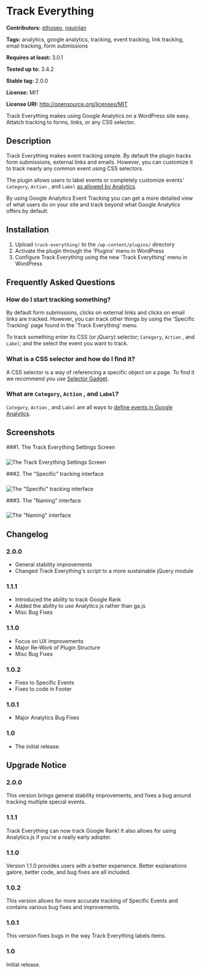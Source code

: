 # Track Everything #
**Contributors:** [ethoseo](http://profiles.wordpress.org/ethoseo), [nquinlan](http://profiles.wordpress.org/nquinlan)
  
**Tags:** analytics, google analytics, tracking, event tracking, link tracking, email tracking, form submissions
  
**Requires at least:** 3.0.1
  
**Tested up to:** 3.4.2
  
**Stable tag:** 2.0.0
  
**License:** MIT
  
**License URI:** http://opensource.org/licenses/MIT
  

Track Everything makes using Google Analytics on a WordPress site easy. Attatch tracking to forms, links, or any CSS selector.

## Description ##

Track Everything makes event tracking simple. By default the plugin tracks form submissions, external links and emails. However, you can customize it to track nearly any common event using CSS selectors.

The plugin allows users to label events or completely customize events' `Category`, `Action` , and `Label` [as allowed by Analytics](https://developers.google.com/analytics/devguides/collection/gajs/eventTrackerGuide#Anatomy).

By using Google Analytics Event Tracking you can get a more detailed view of what users do on your site and track beyond what Google Analytics offers by default.

## Installation ##

1. Upload `track-everything/` to the `/wp-content/plugins/` directory
1. Activate the plugin through the 'Plugins' menu in WordPress
1. Configure Track Everything using the new 'Track Everything' menu in WordPress

## Frequently Asked Questions ##

### How do I start tracking something? ###

By default form submissions, clicks on external links and clicks on email links are tracked. However, you can track other things by using the 'Specific Tracking' page found in the 'Track Everything' menu.

To track something enter its CSS (_or jQuery_) selector; `Category`, `Action` , and `Label`; and the select the event you want to track.

### What is a CSS selector and how do I find it?  ###
A CSS selector is a way of referencing a specific object on a page. To find it we recommend you use [Selector Gadget](http://www.selectorgadget.com/).

### What are `Category`, `Action` , and `Label`?  ###
`Category`, `Action` , and `Label` are all ways to [define events in Google Analytics](https://developers.google.com/analytics/devguides/collection/gajs/eventTrackerGuide#Anatomy). 


## Screenshots ##

###1. The Track Everything Settings Screen
###
![The Track Everything Settings Screen
](http://s-plugins.wordpress.org/track-everything/assets/screenshot-1.png?rev=625290)

###2. The "Specific" tracking interface
###
![The "Specific" tracking interface
](http://s-plugins.wordpress.org/track-everything/assets/screenshot-2.png?rev=625290)

###3. The "Naming" interface
###
![The "Naming" interface
](http://s-plugins.wordpress.org/track-everything/assets/screenshot-3.png?rev=625290)


## Changelog ##

### 2.0.0 ###
* General stability improvements
* Changed Track Everything's script to a more sustainable jQuery module

### 1.1.1 ###
* Introduced the ability to track Google Rank
* Added the ability to use Analytics.js rather than ga.js
* Misc Bug Fixes

### 1.1.0 ###
* Focus on UX improvements
* Major Re-Work of Plugin Structure
* Misc Bug Fixes

### 1.0.2 ###
* Fixes to Specific Events
* Fixes to code in Footer

### 1.0.1 ###
* Major Analytics Bug Fixes 

### 1.0 ###
* The initial release.

## Upgrade Notice ##

### 2.0.0 ###
This version brings general stability improvements, and fixes a bug around tracking multiple special events.

### 1.1.1 ###
Track Everything can now track Google Rank! It also allows for using Analytics.js if you're a really early adopter.

### 1.1.0 ###
Version 1.1.0 provides users with a better experience. Better explanations galore, better code, and bug fixes are all included.

### 1.0.2 ###
This version allows for more accurate tracking of Specific Events and contains various bug fixes and improvements.

### 1.0.1 ###
This version fixes bugs in the way Track Everything labels items.

### 1.0 ###
Initial release.
